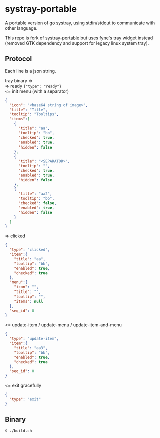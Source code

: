 # systray-portable

A portable version of [go systray](https://github.com/getlantern/systray), using stdin/stdout to communicate with other language.

This repo is fork of [systray-portable](https://github.com/felixhao28/systray-portable) but uses [fyne's](https://github.com/fyne-io/systray) tray widget instead (removed GTK dependency and support for legacy linux system tray).

## Protocol

Each line is a json string.

tray binary =>  
=> ready  `{"type": "ready"}`  
<= init menu (with a separator)
```json
{
  "icon": "<base64 string of image>",
  "title": "Title",
  "tooltip": "Tooltips",
  "items":[
    {
      "title": "aa",
      "tooltip": "bb",
      "checked": true,
      "enabled": true,
      "hidden": false
    },
    {
      "title": "<SEPARATOR>",
      "tooltip": "",
      "checked": true,
      "enabled": true,
      "hidden": false
    },
    {
      "title": "aa2",
      "tooltip": "bb",
      "checked": false,
      "enabled": true,
      "hidden": false
    }
  ]
}
```
=> clicked  
```json
{
  "type": "clicked",
  "item":{
    "title": "aa",
    "tooltip": "bb",
    "enabled": true,
    "checked": true
  },
  "menu":{
    "icon": "",
    "title": "",
    "tooltip": "",
    "items": null
  },
  "seq_id": 0
}
```
<= update-item / update-menu / update-item-and-menu
```json
{
  "type": "update-item",
  "item":{
    "title": "aa3",
    "tooltip": "bb",
    "enabled": true,
    "checked": true
  },
  "seq_id": 0
}
```

<= exit gracefully
```json
{
  "type": "exit"
}
```

## Binary

```sh
$ ./build.sh
```
